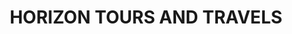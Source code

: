 ---
title: "HORIZON TOURS AND TRAVELS"
url: /kasaragod/horizon-tours-and-travels/
shop: Reisebüro
---